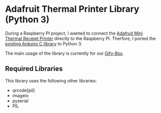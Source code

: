 # Adafruit Thermal Printer Library (Python 3)

During a Raspberry PI project, I wanted to connect the [Adafruit Mini Thermal Receipt Printer](https://www.adafruit.com/product/597) directly to the Raspberry PI. Therfore, I ported the [existing Arduino C library](https://github.com/adafruit/Adafruit-Thermal-Printer-Library) to Python 3.

The main usage of the library is currently for our [Gify-Box](https://github.com/informatik-mannheim/gify-box).


## Required Libraries

This library uses the following other libraries:

* qrcode[pil]
* imageio
* pyserial
* PIL
